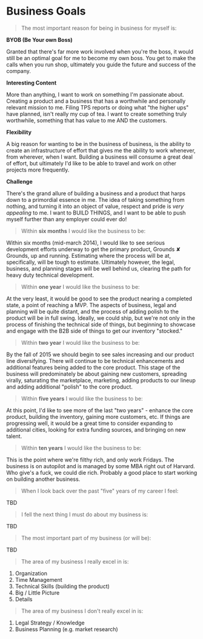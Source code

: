 # Business Goals

>The most important reason for being in business for myself is:

**BYOB (Be Your own Boss)**

Granted that there's far more work involved when you're the boss, it would still be an optimal goal for me to become my own boss. You get to make the calls when you run shop, ultimately you guide the future and success of the company.

**Interesting Content**

More than anything, I want to work on something I'm passionate about. Creating a product and a business that has a worthwhile and personally relevant mission to me. Filing TPS reports or doing what "the higher ups" have planned, isn't really my cup of tea. I want to create something truly worthwhile, something that has value to me AND the customers.

**Flexibility**

A big reason for wanting to be in the business of business, is the ability to create an infrastructure of effort that gives me the ability to work whenever, from wherever, when I want. Building a business will consume a great deal of effort, but ultimately I'd like to be able to travel and work on other projects more frequently.

**Challenge**

There's the grand allure of building a business and a product that harps down to a primordial essence in me. The idea of taking something from nothing, and turning it into an object of value, respect and pride is *very appealing* to me. I want to BUILD THINGS, and I want to be able to push myself further than any employer could ever do!

>Within **six months** I would like the business to be:

Within six months (mid-march 2014), I would like to see serious development efforts underway to get the primary product, Grounds ✘ Grounds, up and running. Estimating where the process will be at, specifically, will be tough to estimate. Ultimately however, the legal, business, and planning stages will be well behind us, clearing the path for heavy duty technical development.

>Within **one year** I would like the business to be:

At the very least, it would be good to see the product nearing a completed state, a point of reaching a MVP. The aspects of business, legal and planning will be quite distant, and the process of adding polish to the product will be in full swing. Ideally, we could ship, but we're not only in the process of finishing the technical side of things, but beginning to showcase and engage with the B2B side of things to get our inventory "stocked."

>Within **two year** I would like the business to be:

By the fall of 2015 we should begin to see sales increasing and our product line diversifying. There will continue to be technical enhancements and additional features being added to the core product. This stage of the business will predominately be about gaining new customers, spreading virally, saturating the marketplace, marketing, adding products to our lineup and adding additional "polish" to the core product.

>Within **five years** I would like the business to be:

At this point, I'd like to see more of the last "two years" - enhance the core product, building the inventory, gaining more customers, etc. If things are progressing well, it would be a great time to consider expanding to additional cities, looking for extra funding sources, and bringing on new talent.

>Within **ten years** I would like the business to be:

This is the point where we're filthy rich, and only work Fridays. The business is on autopilot and is managed by some MBA right out of Harvard. Who give's a fuck, we could die rich. Probably a good place to start working on building another business.

>When I look back over the past "five" years of my career I feel:

TBD

>I fell the next thing I must do about my business is:

TBD

>The most important part of my business (or will be):

TBD

>The area of my business I really excel in is:

1. Organization
2. Time Management
3. Technical Skills (building the product)
4. Big / Little Picture
5. Details

>The area of my business I don't really excel in is:

1. Legal Strategy / Knowledge
2. Business Planning (e.g. market research)